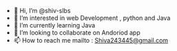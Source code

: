 - 👋 Hi, I’m @shiv-slbs
- 👀 I’m interested in web Development , python and Java
- 🌱 I’m currently learning Java
- 💞️ I’m looking to collaborate on Andoriod app
- 📫 How to reach me mailto : Shiva243445@gmail.com

<!---
shiv-slbs/shiv-slbs is a ✨ special ✨ repository because its `README.md` (this file) appears on your GitHub profile.
You can click the Preview link to take a look at your changes.
--->
